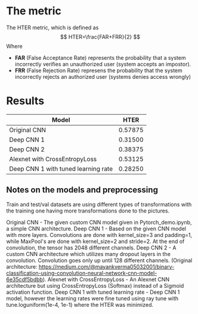 # The metric
The HTER metric, which is defined as
$$
HTER=\frac{FAR+FRR}{2}
$$
Where
- <b>FAR</b> (False Acceptance Rate) represents the probability that a system incorrectly verifies an unauthorized user (system accepts an impostor).
- <b>FRR</b> (False Rejection Rate) represens the probability that the system incorrectly rejects an authorized user (systems denies access wrongly)

# Results
| **Model** | **HTER** |
|------------|----------|
| Original CNN                          | 0.57875 |
| Deep CNN 1                            | 0.31500 |
| Deep CNN 2                            | 0.38375 |
| Alexnet with CrossEntropyLoss         | 0.53125 |
| Deep CNN 1 with tuned learning rate   | 0.28250 |

## Notes on the models and preprocessing
Train and test/val datasets are using different types of transformations with the training one having more transformations done to the pictures.

Original CNN	                        -   The given custom CNN model given in Pytorch_demo.ipynb, a simple CNN architecture.
Deep CNN 1	                            -   Based on the given CNN model with more layers. Convolutions are done with kernel_size=3 and padding=1, while MaxPool's are done with kernel_size=2 and stride=2. At the end of convolution, the tensor has 2048 different channels.
Deep CNN 2	                            -   A custom CNN architecture which utilizes many dropout layers in the convolution. Convolution goes only up until 128 different channels. (Original architecture: https://medium.com/@mayankverma05032001/binary-classification-using-convolution-neural-network-cnn-model-6e35cdf5bdbb).
Alexnet with CrossEntropyLoss           -   An Alexnet CNN architecture but using CrossEntropyLoss (Softmax) instead of a Sigmoid activation function.
Deep CNN 1 with tuned learning rate	    -   Deep CNN 1 model, however the learning rates were fine tuned using ray tune with tune.loguniform(1e-4, 1e-1) where the HTER was minimized.
